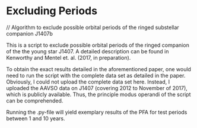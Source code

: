 # Excluding Periods
// Algorithm to exclude possible orbital periods of the ringed substellar companion J1407b

This is a script to exclude possible orbital periods of the ringed companion of the the young star J1407. A detailed description can be found in Kenworthy and Mentel et. al. (2017, in preparation).

To obtain the exact results detailed in the aforementioned paper, one would need to run the script with the complete data set as detailed in the paper. Obviously, I could not upload the complete data set here. Instead, I uploaded the AAVSO data on J1407 (covering 2012 to November of 2017), which is publicly available. Thus, the principle modus operandi of the script can be comprehended.

Running the .py-file will yield exemplary results of the PFA for test periods between 1 and 10 years.
